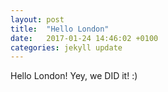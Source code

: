 ```yaml
---
layout: post
title:  "Hello London"
date:   2017-01-24 14:46:02 +0100
categories: jekyll update
---
```


Hello London! Yey, we DID it! :)
